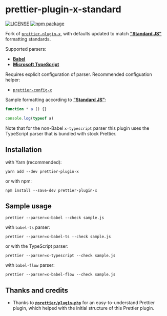 # prettier-plugin-x-standard

[![LICENSE](https://img.shields.io/npm/l/prettier-plugin-x-standard?color=green&style=flat-square)](./LICENSE.md)
[![npm package](https://img.shields.io/npm/v/prettier-plugin-x-standard?color=blue&style=flat-square)](https://www.npmjs.com/package/prettier-plugin-x-standard)

Fork of [`prettier-plugin-x`](https://github.com/brodybits/prettier-plugin-x), with defaults
updated to match **["Standard JS"](https://standardjs.com/)** formatting standards.

Supported parsers:

- **[Babel](https://babeljs.io/)**
- **[Microsoft TypeScript](https://github.com/Microsoft/TypeScript)**

Requires explicit configuration of parser. Recommended configuation helper:

- [`prettier-config-x`](https://github.com/brodybits/prettier-config-x)

Sample formatting according to **["Standard JS"](https://standardjs.com/)**:

```js
function * a () {}

console.log(typeof a)
```

Note that for the non-Babel `x-typescript` parser this plugin uses the TypeScript parser that is bundled with stock Prettier.

## Installation

with Yarn (recommended):

```console
yarn add --dev prettier-plugin-x
```

or with npm:

```console
npm install --save-dev prettier-plugin-x
```

## Sample usage

```console
prettier --parser=x-babel --check sample.js
```

with `babel-ts` parser:

```console
prettier --parser=x-babel-ts --check sample.js
```

or with the TypeScript parser:

```console
prettier --parser=x-typescript --check sample.js
```

with `babel-flow` parser:

```console
prettier --parser=x-babel-flow --check sample.js
```

## Thanks and credits

- Thanks to **[`@prettier/plugin-php`](https://github.com/prettier/plugin-php)**
  for an easy-to-understand Prettier plugin,
  which helped with the initial structure of this Prettier plugin.
